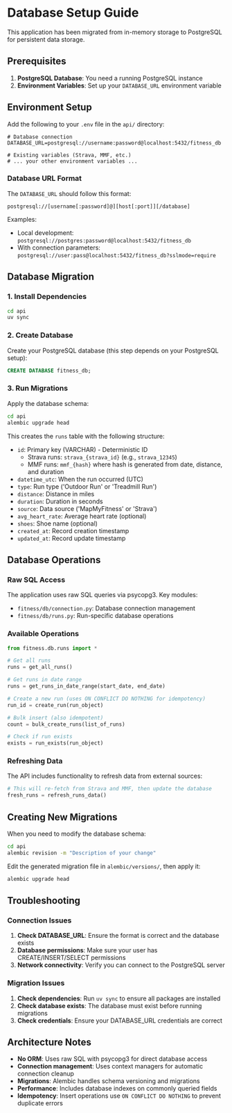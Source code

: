 # Database Setup Guide

This application has been migrated from in-memory storage to PostgreSQL for persistent data storage.

## Prerequisites

1. **PostgreSQL Database**: You need a running PostgreSQL instance
2. **Environment Variables**: Set up your `DATABASE_URL` environment variable

## Environment Setup

Add the following to your `.env` file in the `api/` directory:

```env
# Database connection
DATABASE_URL=postgresql://username:password@localhost:5432/fitness_db

# Existing variables (Strava, MMF, etc.)
# ... your other environment variables ...
```

### Database URL Format

The `DATABASE_URL` should follow this format:
```
postgresql://[username[:password]@][host[:port]][/database]
```

Examples:
- Local development: `postgresql://postgres:password@localhost:5432/fitness_db`
- With connection parameters: `postgresql://user:pass@localhost:5432/fitness_db?sslmode=require`

## Database Migration

### 1. Install Dependencies

```bash
cd api
uv sync
```

### 2. Create Database

Create your PostgreSQL database (this step depends on your PostgreSQL setup):

```sql
CREATE DATABASE fitness_db;
```

### 3. Run Migrations

Apply the database schema:

```bash
cd api
alembic upgrade head
```

This creates the `runs` table with the following structure:
- `id`: Primary key (VARCHAR) - Deterministic ID
  - Strava runs: `strava_{strava_id}` (e.g., `strava_12345`)
  - MMF runs: `mmf_{hash}` where hash is generated from date, distance, and duration
- `datetime_utc`: When the run occurred (UTC)
- `type`: Run type ('Outdoor Run' or 'Treadmill Run')
- `distance`: Distance in miles
- `duration`: Duration in seconds
- `source`: Data source ('MapMyFitness' or 'Strava')
- `avg_heart_rate`: Average heart rate (optional)
- `shoes`: Shoe name (optional)
- `created_at`: Record creation timestamp
- `updated_at`: Record update timestamp

## Database Operations

### Raw SQL Access

The application uses raw SQL queries via psycopg3. Key modules:

- `fitness/db/connection.py`: Database connection management
- `fitness/db/runs.py`: Run-specific database operations

### Available Operations

```python
from fitness.db.runs import *

# Get all runs
runs = get_all_runs()

# Get runs in date range
runs = get_runs_in_date_range(start_date, end_date)

# Create a new run (uses ON CONFLICT DO NOTHING for idempotency)
run_id = create_run(run_object)

# Bulk insert (also idempotent)
count = bulk_create_runs(list_of_runs)

# Check if run exists
exists = run_exists(run_object)
```

### Refreshing Data

The API includes functionality to refresh data from external sources:

```python
# This will re-fetch from Strava and MMF, then update the database
fresh_runs = refresh_runs_data()
```

## Creating New Migrations

When you need to modify the database schema:

```bash
cd api
alembic revision -m "Description of your change"
```

Edit the generated migration file in `alembic/versions/`, then apply it:

```bash
alembic upgrade head
```

## Troubleshooting

### Connection Issues

1. **Check DATABASE_URL**: Ensure the format is correct and the database exists
2. **Database permissions**: Make sure your user has CREATE/INSERT/SELECT permissions
3. **Network connectivity**: Verify you can connect to the PostgreSQL server

### Migration Issues

1. **Check dependencies**: Run `uv sync` to ensure all packages are installed
2. **Check database exists**: The database must exist before running migrations
3. **Check credentials**: Ensure your DATABASE_URL credentials are correct

## Architecture Notes

- **No ORM**: Uses raw SQL with psycopg3 for direct database access
- **Connection management**: Uses context managers for automatic connection cleanup
- **Migrations**: Alembic handles schema versioning and migrations
- **Performance**: Includes database indexes on commonly queried fields
- **Idempotency**: Insert operations use `ON CONFLICT DO NOTHING` to prevent duplicate errors